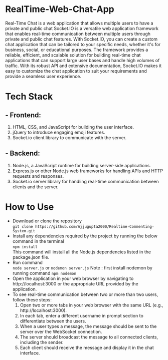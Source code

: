 # RealTime-Web-Chat-App
Real-Time Chat is a web application that allows multiple users to have a private and public chat
Socket.IO is a versatile web application framework that enables real-time communication between multiple users through private and public chat features. With Socket.IO, you can create a custom chat application that can be tailored to your specific needs, whether it's for business, social, or educational purposes. The framework provides a reliable, efficient, and scalable solution for building real-time chat applications that can support large user bases and handle high volumes of traffic. With its robust API and extensive documentation, Socket.IO makes it easy to customize the chat application to suit your requirements and provide a seamless user experience.
# Tech Stack
## - Frontend:

1. HTML, CSS, and JavaScript for building the user interface.
2. jQuery to introduce engaging emoji features.
3. Socket.io client library to communicate with the server.
## - Backend:

1. Node.js, a JavaScript runtime for building server-side applications.
2. Express.js or other Node.js web frameworks for handling APIs and HTTP requests and responses.
3. Socket.io server library for handling real-time communication between clients and the server.

# How to Use
- Download or clone the repository    
   `git clone https://github.com/Ajjugupta2000/Realtime-Commenting-System.git`
- Install any dependencies required by the project by running the below command in the terminal   
   `npm install`   
   This command will install all the Node.js dependencies listed in the package.json file.
- Run command   
   `node server.js` or `nodemon server.js`
Note : first install nodemon by running command `npm nodemon`
- Open the application in your web browser by navigating to http://localhost:3000 or the appropriate URL provided by the application.
- To see real-time communication between two or more than two users, follow these steps:
   1. Open two or more tabs in your web browser with the same URL (e.g., http://localhost:3000).
   2. In each tab, enter a different username in prompt section to differentiate between the users.
   3. When a user types a message, the message should be sent to the server over the WebSocket connection.
   4. The server should broadcast the message to all connected clients, including the sender.
   5. Each client should receive the message and display it in the chat interface.
